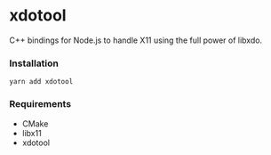 # xdotool

C++ bindings for Node.js to handle X11 using the full power of libxdo.

### Installation

```
yarn add xdotool
```

### Requirements

- CMake
- libx11
- xdotool